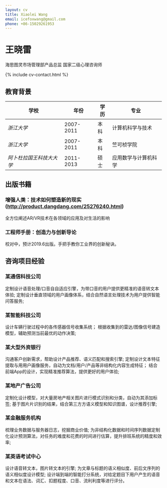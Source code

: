 ```yaml
---
layout: cv
title: Xiaolei Wang
email: icefoxwang@gmail.com
phone: +86-15029261953
---
```

# 王晓雷
海思图灵市场管理部产品总监
国家二级心理咨询师
<!--
include contact information from the front matter
Supported arguments:
    - homepage: url, text
    - phone
    - email、
-->
{% include cv-contact.html %}


## 教育背景
学校 | 年份| 学历 | 专业
--- | --- | --- | --- 
*浙江⼤学* | 2007-2011 | 本科 | 计算机科学与技术
*浙江⼤学* | 2007-2011 | 本科 | 竺可桢学院
*阿⼘杜拉国王科技⼤大学* | 2011-2013 | 硕⼠ |  应⽤数学与计算机科学

## 出版书籍
### 增强人类：技术如何塑造新的现实 (http://product.dangdang.com/25276240.html)
全方位阐述AR/VR技术在各领域的应用及对生活的影响  
### 工程师手册：创造力与创新导论 
校对中，预计2019.6出版。手把手教你工业界的创新秘诀。

## 咨询项⽬经验
### 某通信科技公司
定制设计语音处理/⼝音⾃自适应引擎，为带口音的⽤户提供更精准的语⾳转⽂本体验; 
定制设计垂直领域的⽤户画像体系，结合自然语⾔处理技术为⽤户提供智能问答服务;
### 某智能科技公司
设计车辆行驶过程中的各传感器信号收集系统；
根据收集到的雷达/图像信号建造模型，辅助预测当前最优的动作决策; 
### 某⼤型外资银⾏
沟通客户创新需求，帮助设计产品推荐、语义匹配和搜索引擎;
定制设计⽂本特征提取与⽤用户画像服务，⾃动为⽂档/⽤户/产品等非结构化内容生成特征；
结合前端App的设计，实现精准推荐算法，提供更好的⽤户体验; 
### 某地产⼴告公司
定制化设计模型，对⼤量房地产相关图⽚进行模式识别和分类，自动为其添加标签; 
基于图⽚片识别的结果，结合第三⽅方语义模型和知识图谱，设计推荐引擎;
### 某金融服务机构
梳理业务数据与服务器日志，挖掘商业价值;
为⾮结构化数据和时间序列数据定制化设计预测算法，对任务的难度和花费的时间进行估算，提升排班系统的精度和效率;
### 某英语考试中⼼
设计语⾳转⽂本，图片转⽂本的引擎;
为⽂章与标题的语义相似度、前后⽂序列的语义相似度设计模型;
设计端到端的智能打分系统，对给定题目下用户产生的语⾳和⽂本在语法、词汇、扣题程度、⼝音、流利利度等进行评分。


